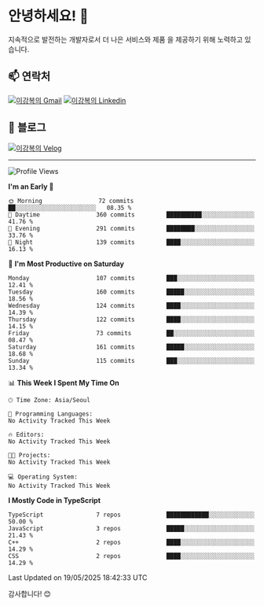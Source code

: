 # 안녕하세요! 👋

지속적으로 발전하는 개발자로서 더 나은 서비스와 제품
을 제공하기 위해 노력하고 있습니다.

## 📫 연락처
[![이강복의 Gmail](https://img.shields.io/badge/Gmail-D14836?style=for-the-badge&logo=gmail&logoColor=white)](mailto:pmmm114@gmail.com)
[![이강복의 Linkedin](https://img.shields.io/badge/LinkedIn-0077B5?style=for-the-badge&logo=linkedin&logoColor=white)](https://www.linkedin.com/in/lkb0297)

## 📝 블로그
[![이강복의 Velog](https://img.shields.io/badge/Velog-ffffff?style=for-the-badge&logo=velog)](https://velog.io/@pmmm114/posts)

---
<!--START_SECTION:waka-->
![Profile Views](http://img.shields.io/badge/Profile%20Views-1-blue)

**I'm an Early 🐤** 

```text
🌞 Morning                72 commits          ██░░░░░░░░░░░░░░░░░░░░░░░   08.35 % 
🌆 Daytime                360 commits         ██████████░░░░░░░░░░░░░░░   41.76 % 
🌃 Evening                291 commits         ████████░░░░░░░░░░░░░░░░░   33.76 % 
🌙 Night                  139 commits         ████░░░░░░░░░░░░░░░░░░░░░   16.13 % 
```
📅 **I'm Most Productive on Saturday** 

```text
Monday                   107 commits         ███░░░░░░░░░░░░░░░░░░░░░░   12.41 % 
Tuesday                  160 commits         █████░░░░░░░░░░░░░░░░░░░░   18.56 % 
Wednesday                124 commits         ████░░░░░░░░░░░░░░░░░░░░░   14.39 % 
Thursday                 122 commits         ████░░░░░░░░░░░░░░░░░░░░░   14.15 % 
Friday                   73 commits          ██░░░░░░░░░░░░░░░░░░░░░░░   08.47 % 
Saturday                 161 commits         █████░░░░░░░░░░░░░░░░░░░░   18.68 % 
Sunday                   115 commits         ███░░░░░░░░░░░░░░░░░░░░░░   13.34 % 
```


📊 **This Week I Spent My Time On** 

```text
🕑︎ Time Zone: Asia/Seoul

💬 Programming Languages: 
No Activity Tracked This Week

🔥 Editors: 
No Activity Tracked This Week

🐱‍💻 Projects: 
No Activity Tracked This Week

💻 Operating System: 
No Activity Tracked This Week
```

**I Mostly Code in TypeScript** 

```text
TypeScript               7 repos             ████████████░░░░░░░░░░░░░   50.00 % 
JavaScript               3 repos             █████░░░░░░░░░░░░░░░░░░░░   21.43 % 
C++                      2 repos             ████░░░░░░░░░░░░░░░░░░░░░   14.29 % 
CSS                      2 repos             ████░░░░░░░░░░░░░░░░░░░░░   14.29 % 
```




 Last Updated on 19/05/2025 18:42:33 UTC
<!--END_SECTION:waka-->

감사합니다! 😊
